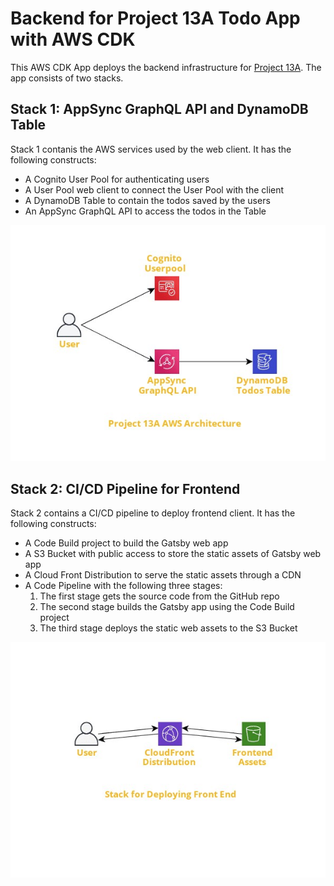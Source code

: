 # Backend for Project 13A Todo App with AWS CDK

This AWS CDK App deploys the backend infrastructure for [Project 13A](https://github.com/SharjeelSafdar/project13a-serverless-jamstack-todo-app-with-aws-cdk). The app consists of two stacks.

## Stack 1: AppSync GraphQL API and DynamoDB Table

Stack 1 contanis the AWS services used by the web client. It has the following constructs:

- A Cognito User Pool for authenticating users
- A User Pool web client to connect the User Pool with the client
- A DynamoDB Table to contain the todos saved by the users
- An AppSync GraphQL API to access the todos in the Table

<p align="center">
  <img alt="Architecture Diagram" src="./P13a AWS Architecture.jpg" />
</p>

## Stack 2: CI/CD Pipeline for Frontend

Stack 2 contains a CI/CD pipeline to deploy frontend client. It has the following constructs:

- A Code Build project to build the Gatsby web app
- A S3 Bucket with public access to store the static assets of Gatsby web app
- A Cloud Front Distribution to serve the static assets through a CDN
- A Code Pipeline with the following three stages:
  1. The first stage gets the source code from the GitHub repo
  2. The second stage builds the Gatsby app using the Code Build project
  3. The third stage deploys the static web assets to the S3 Bucket

<p align="center">
  <img alt="Architecture Diagram" src="./CloudFront Distribution Stack.jpg" />
</p>
